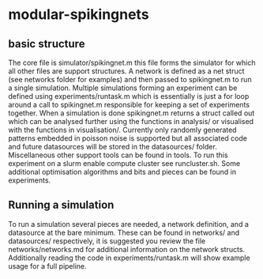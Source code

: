 # modular-spikingnets

## basic structure
The core file is simulator/spikingnet.m this file forms the simulator for which all other files are support structures. 
A network is defined as a net struct (see networks folder for examples) and then passed to spikingnet.m to run a single simulation.
Multiple simulations forming an experiment can be defined using experiments/runtask.m which is essentially is just a for loop around a call to spikingnet.m responsible for keeping a set of experiments together. 
When a simulation is done spikingnet.m returns a struct called out which can be analysed further using the functions in 
analysis/ or visualised with the functions in visualisation/.
Currently only randomly generated patterns embedded in poisson noise is supported but all associated code and future datasources will be stored in the datasources/ folder. 
Miscellaneous other support tools can be found in tools.
To run this experiment on a slurm enable compute cluster see runcluster.sh. 
Some additional optimisation algorithms and bits and pieces can be found in experiments. 

## Running a simulation
To run a simulation several pieces are needed, a network definition, and a datasource at the bare minimum.
These can be found in networks/ and datasources/ respectively, it is suggested you review the file networks/networks.md for additional information on the network structs. 
Additionally reading the code in experiments/runtask.m will show example usage for a full pipeline. 
